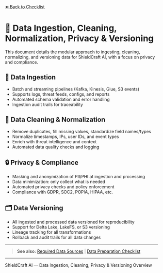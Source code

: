 [⬅️ Back to Checklist](./checklist.md)

# 💾 Data Ingestion, Cleaning, Normalization, Privacy & Versioning

This document details the modular approach to ingesting, cleaning, normalizing, and versioning data for ShieldCraft AI, with a focus on privacy and compliance.

## 🔗 Data Ingestion

* Batch and streaming pipelines (Kafka, Kinesis, Glue, S3 events)
* Supports logs, threat feeds, configs, and reports
* Automated schema validation and error handling
* Ingestion audit trails for traceability

## 🧹 Data Cleaning & Normalization

* Remove duplicates, fill missing values, standardize field names/types
* Normalize timestamps, IPs, user IDs, and event types
* Enrich with threat intelligence and context
* Automated data quality checks and logging

## 🔒 Privacy & Compliance

* Masking and anonymization of PII/PHI at ingestion and processing
* Data minimization: only collect what is needed
* Automated privacy checks and policy enforcement
* Compliance with GDPR, SOC2, POPIA, HIPAA, etc.

## 🗂️ Data Versioning

* All ingested and processed data versioned for reproducibility
* Support for Delta Lake, LakeFS, or S3 versioning
* Lineage tracking for all transformations
* Rollback and audit trails for all data changes

---

> **See also:** [Required Data Sources](./data_sources_required.md) | [Data Preparation Checklist](./checklist.md#💾-data-preparation)

---

ShieldCraft AI — Data Ingestion, Cleaning, Privacy & Versioning Overview

<!-- Unhandled tags: li -->
